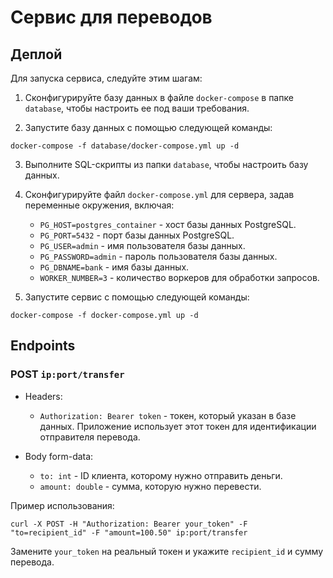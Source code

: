 
# Сервис для переводов

## Деплой

Для запуска сервиса, следуйте этим шагам:

1.  Сконфигурируйте базу данных в файле `docker-compose` в папке `database`, чтобы настроить ее под ваши требования.
    
2.  Запустите базу данных с помощью следующей команды:
    
```console
docker-compose -f database/docker-compose.yml up -d
``` 
    
3.  Выполните SQL-скрипты из папки `database`, чтобы настроить базу данных.
    
4.  Сконфигурируйте файл `docker-compose.yml` для сервера, задав переменные окружения, включая:
    
    -   `PG_HOST=postgres_container` - хост базы данных PostgreSQL.
    -   `PG_PORT=5432` - порт базы данных PostgreSQL.
    -   `PG_USER=admin` - имя пользователя базы данных.
    -   `PG_PASSWORD=admin` - пароль пользователя базы данных.
    -   `PG_DBNAME=bank` - имя базы данных.
    -   `WORKER_NUMBER=3` - количество воркеров для обработки запросов.
5.  Запустите сервис с помощью следующей команды:
    
```console
docker-compose -f docker-compose.yml up -d
``` 

## Endpoints

### POST `ip:port/transfer`

-   Headers:
    
    -   `Authorization: Bearer token` - токен, который указан в базе данных. Приложение использует этот токен для идентификации отправителя перевода.
-   Body form-data:
    
    -   `to: int` - ID клиента, которому нужно отправить деньги.
    -   `amount: double` - сумма, которую нужно перевести.

Пример использования:

`curl -X POST -H "Authorization: Bearer your_token" -F "to=recipient_id" -F "amount=100.50" ip:port/transfer` 

Замените `your_token` на реальный токен и укажите `recipient_id` и сумму перевода.
